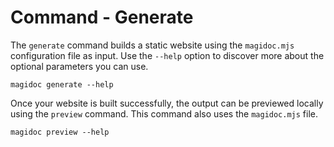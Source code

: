 # Command - Generate

The `generate` command builds a static website using the `magidoc.mjs` configuration file as input. Use the `--help` option to discover more about the optional parameters you can use.

```shell
magidoc generate --help
```

Once your website is built successfully, the output can be previewed locally using the `preview` command. This command also uses the `magidoc.mjs` file.

```shell
magidoc preview --help
```
